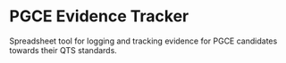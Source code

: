 # PGCE Evidence Tracker

Spreadsheet tool for logging and tracking evidence for PGCE candidates towards their QTS standards.

